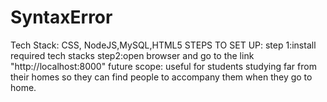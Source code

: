 # SyntaxError
Tech Stack: CSS, NodeJS,MySQL,HTML5
STEPS TO SET UP:
step 1:install required tech stacks
step2:open browser and go to the link "http://localhost:8000"
future scope:
useful for students studying far from their homes so they can find people to accompany them when they go to home.


